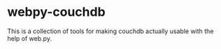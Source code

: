 webpy-couchdb
=============

This is a collection of tools for making couchdb actually usable with the help of web.py.

